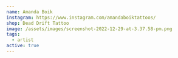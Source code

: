 ```yaml
---
name: Amanda Boik
instagram: https://www.instagram.com/amandaboiktattoos/
shop: Dead Drift Tattoo
image: /assets/images/screenshot-2022-12-29-at-3.37.58-pm.png
tags:
  - artist
active: true
---
```

